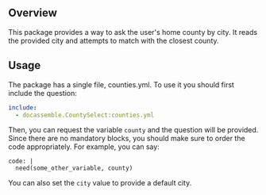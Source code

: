 ## Overview
This package provides a way to ask the user's home county by city. 
It reads the provided city and attempts to match with the closest county.

## Usage
The package has a single file, counties.yml. To use it you should first include the question:
```yaml
include:
  - docassemble.CountySelect:counties.yml
```
Then, you can request the variable `county` and the question will be provided. 
Since there are no mandatory blocks, you should make sure to order the code appropriately.
For example, you can say:
```yaml:
code: |
  need(some_other_variable, county)
```
You can also set the `city` value to provide a default city. 